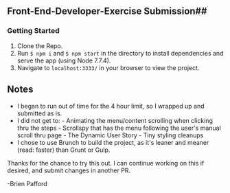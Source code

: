 ## Front-End-Developer-Exercise Submission##

### Getting Started ###

  1. Clone the Repo.
  2. Run `$ npm i` and `$ npm start` in the directory to install dependencies and serve the app (using Node 7.7.4).
  3. Navigate to `localhost:3333/` in your browser to view the project.


## Notes ##

  - I began to run out of time for the 4 hour limit, so I wrapped up and submitted as is.
  - I did not get to:
        - Animating the menu/content scrolling when clicking thru the steps
        - Scrollspy that has the menu following the user's manual scroll thru page
        - The Dynamic User Story
        - Tiny styling cleanups
  - I chose to use Brunch to build the project, as it's leaner and meaner (read: faster) than Grunt or Gulp.

Thanks for the chance to try this out. I can continue working on this if desired, and submit changes in another PR.

-Brien Pafford
